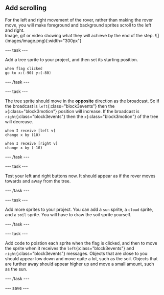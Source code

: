 ## Add scrolling


<div style="display: flex; flex-wrap: wrap">
<div style="flex-basis: 200px; flex-grow: 1; margin-right: 15px;">
For the left and right movement of the rover, rather than making the rover move, you will make foreground and background sprites scroll to the left and right.
</div>
<div>
Image, gif or video showing what they will achieve by the end of the step. ![](images/image.png){:width="300px"}
</div>
</div>

--- task ---

Add a tree sprite to your project, and then set its starting position.

```blocks3
when flag clicked
go to x:(-90) y:(-80)
```

--- /task ---

--- task ---

The tree sprite should move in the **opposite** direction as the broadcast. So if the broadcast is `left`{:class="block3events"} then the `x`{:class="block3motion"} position will increase. If the broadcast is `right`{:class="block3events"} then the `x`{:class="block3motion"} of the tree will decrease.

```blocks3
when I receive [left v]
change x by (10)

when I receive [right v]
change x by (-10)
```

--- /task ---

--- task ---

Test your left and right buttons now. It should appear as if the rover moves towards and away from the tree.

--- /task ---

--- task ---

Add more sprites to your project. You can add a `sun` sprite, a `cloud` sprite, and a `soil` sprite. You will have to draw the soil sprite yourself.

--- /task ---

--- task ---


Add code to poistion each sprite when the flag is clicked, and then to move the sprite when it receives the `left`{:class="block3events"} and `right`{:class="block3events"} messages. Objects that are close to you should appear low down and move quite a lot, such as the soil. Objects that are further away should appear higher up and move a small amount, such as the sun.

--- /task ---





--- save ---
